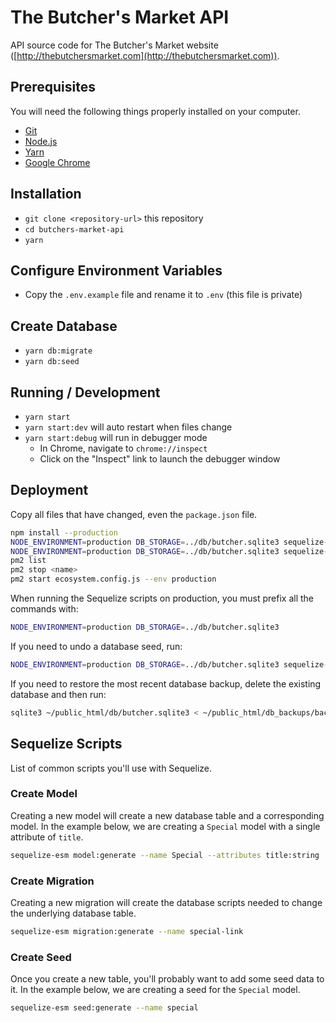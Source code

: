 # The Butcher's Market API

API source code for The Butcher's Market website ([http://thebutchersmarket.com](http://thebutchersmarket.com)).

## Prerequisites

You will need the following things properly installed on your computer.

* [Git](https://git-scm.com/)
* [Node.js](https://nodejs.org/)
* [Yarn](https://yarnpkg.com/)
* [Google Chrome](https://google.com/chrome/)

## Installation

* `git clone <repository-url>` this repository
* `cd butchers-market-api`
* `yarn`

## Configure Environment Variables

* Copy the `.env.example` file and rename it to `.env` (this file is private)

## Create Database

* `yarn db:migrate`
* `yarn db:seed`

## Running / Development

* `yarn start`
* `yarn start:dev` will auto restart when files change
* `yarn start:debug` will run in debugger mode
  * In Chrome, navigate to `chrome://inspect`
  * Click on the "Inspect" link to launch the debugger window

## Deployment

Copy all files that have changed, even the `package.json` file.

```bash
npm install --production
NODE_ENVIRONMENT=production DB_STORAGE=../db/butcher.sqlite3 sequelize-esm db:migrate
NODE_ENVIRONMENT=production DB_STORAGE=../db/butcher.sqlite3 sequelize-esm db:seed --seed <name>
pm2 list
pm2 stop <name>
pm2 start ecosystem.config.js --env production
```

When running the Sequelize scripts on production, you must prefix all the commands with:

```bash
NODE_ENVIRONMENT=production DB_STORAGE=../db/butcher.sqlite3
```

If you need to undo a database seed, run:

```bash
NODE_ENVIRONMENT=production DB_STORAGE=../db/butcher.sqlite3 sequelize-esm db:seed:undo --seed <name>
```

If you need to restore the most recent database backup, delete the existing database and then run:

```bash
sqlite3 ~/public_html/db/butcher.sqlite3 < ~/public_html/db_backups/backup_file_name.bak 
```

## Sequelize Scripts

List of common scripts you'll use with Sequelize.

### Create Model

Creating a new model will create a new database table and a corresponding model. In the example
below, we are creating a `Special` model with a single attribute of `title`.

```bash
sequelize-esm model:generate --name Special --attributes title:string
```

### Create Migration

Creating a new migration will create the database scripts needed to change the underlying database 
table.

```bash
sequelize-esm migration:generate --name special-link
```

### Create Seed

Once you create a new table, you'll probably want to add some seed data to it. In the example below,
we are creating a seed for the `Special` model.

```bash
sequelize-esm seed:generate --name special
```
